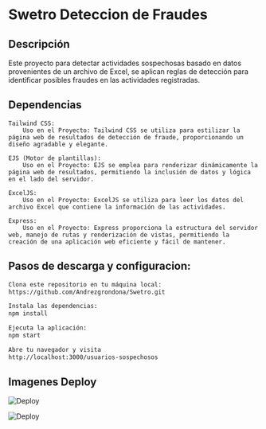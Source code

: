 

# Swetro Deteccion de Fraudes

## Descripción

Este proyecto  para detectar actividades sospechosas basado en datos provenientes de un archivo de Excel, se aplican reglas de detección para identificar posibles fraudes en las actividades registradas.

## Dependencias
    Tailwind CSS:
        Uso en el Proyecto: Tailwind CSS se utiliza para estilizar la página web de resultados de detección de fraude, proporcionando un diseño agradable y elegante.

    EJS (Motor de plantillas):
        Uso en el Proyecto: EJS se emplea para renderizar dinámicamente la página web de resultados, permitiendo la inclusión de datos y lógica en el lado del servidor.

    ExcelJS:
        Uso en el Proyecto: ExcelJS se utiliza para leer los datos del archivo Excel que contiene la información de las actividades.

    Express:
        Uso en el Proyecto: Express proporciona la estructura del servidor web, manejo de rutas y renderización de vistas, permitiendo la creación de una aplicación web eficiente y fácil de mantener.



## Pasos de descarga y configuracion:

```bash
Clona este repositorio en tu máquina local:
https://github.com/Andrezgrondona/Swetro.git

Instala las dependencias:
npm install

Ejecuta la aplicación:
npm start

Abre tu navegador y visita
http://localhost:3000/usuarios-sospechosos
```






## Imagenes Deploy

![Deploy](https://i.ibb.co/TB4K2xh/Captura-de-pantalla-2023-11-27-091406.png)


![Deploy](https://i.ibb.co/ZMXVGsr/Captura-de-pantalla-2023-11-27-091347.png)







